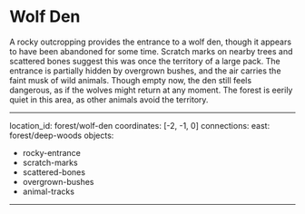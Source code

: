 # Wolf Den

A rocky outcropping provides the entrance to a wolf den, though it appears to have been abandoned for some time. Scratch marks on nearby trees and scattered bones suggest this was once the territory of a large pack. The entrance is partially hidden by overgrown bushes, and the air carries the faint musk of wild animals. Though empty now, the den still feels dangerous, as if the wolves might return at any moment. The forest is eerily quiet in this area, as other animals avoid the territory.

---
location_id: forest/wolf-den
coordinates: [-2, -1, 0]
connections:
  east: forest/deep-woods
objects:
  - rocky-entrance
  - scratch-marks
  - scattered-bones
  - overgrown-bushes
  - animal-tracks
---
